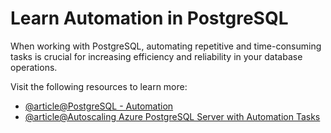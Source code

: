 # Learn Automation in PostgreSQL

When working with PostgreSQL, automating repetitive and time-consuming tasks is crucial for increasing efficiency and reliability in your database operations.

Visit the following resources to learn more:

- [@article@PostgreSQL - Automation](https://www.postgresql.org/docs/current/maintenance.html)
- [@article@Autoscaling Azure PostgreSQL Server with Automation Tasks](https://techcommunity.microsoft.com/blog/adforpostgresql/autoscaling-azure-postgresql-server-with-automation-tasks/3911718)